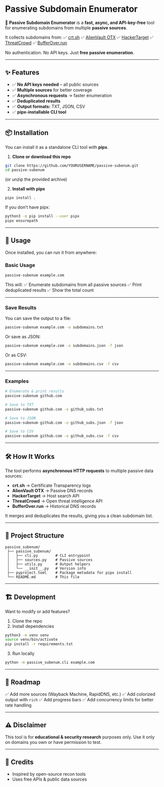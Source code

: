 # Passive Subdomain Enumerator

🚀 **Passive Subdomain Enumerator** is a **fast, async, and API-key-free** tool for enumerating subdomains from multiple **passive sources**.

It collects subdomains from:
✅ [crt.sh](https://crt.sh/)
✅ [AlienVault OTX](https://otx.alienvault.com/)
✅ [HackerTarget](https://hackertarget.com/)
✅ [ThreatCrowd](https://www.threatcrowd.org/)
✅ [BufferOver.run](https://dns.bufferover.run/)

No authentication. No API keys. Just **free passive enumeration**.

---

## ✨ Features

- ✅ **No API keys needed** – all public sources
- ✅ **Multiple sources** for better coverage
- ✅ **Asynchronous requests** → faster enumeration
- ✅ **Deduplicated results**
- ✅ **Output formats:** TXT, JSON, CSV
- ✅ **pipx-installable CLI tool**

---

## 📦 Installation

You can install it as a standalone CLI tool with **pipx**.

1. **Clone or download this repo**

```bash
git clone https://github.com/YOURUSERNAME/passive-subenum.git
cd passive-subenum
```

(or unzip the provided archive)

2. **Install with pipx**

```bash
pipx install .
```

If you don’t have pipx:
```bash
python3 -m pip install --user pipx
pipx ensurepath
```

---

## 🚀 Usage

Once installed, you can run it from anywhere:

### Basic Usage

```bash
passive-subenum example.com
```

This will:
✅ Enumerate subdomains from all passive sources
✅ Print deduplicated results
✅ Show the total count

---

### Save Results

You can save the output to a file:

```bash
passive-subenum example.com -o subdomains.txt
```

Or save as JSON:

```bash
passive-subenum example.com -o subdomains.json -f json
```

Or as CSV:

```bash
passive-subenum example.com -o subdomains.csv -f csv
```

---

### Examples

```bash
# Enumerate & print results
passive-subenum github.com

# Save to TXT
passive-subenum github.com -o github_subs.txt

# Save to JSON
passive-subenum github.com -o github_subs.json -f json

# Save to CSV
passive-subenum github.com -o github_subs.csv -f csv
```

---

## 🛠 How It Works

The tool performs **asynchronous HTTP requests** to multiple passive data sources:

- **crt.sh** → Certificate Transparency logs
- **AlienVault OTX** → Passive DNS records
- **HackerTarget** → Host search API
- **ThreatCrowd** → Open threat intelligence API
- **BufferOver.run** → Historical DNS records

It merges and deduplicates the results, giving you a clean subdomain list.

---

## 📂 Project Structure

```
passive_subenum/
 ├── passive_subenum/
 │   ├── cli.py        # CLI entrypoint
 │   ├── sources.py    # Passive sources
 │   ├── utils.py      # Output helpers
 │   └── __init__.py   # Version info
 ├── pyproject.toml    # Package metadata for pipx install
 └── README.md         # This file
```

---

## 🏗 Development

Want to modify or add features?

1. Clone the repo
2. Install dependencies

```bash
python3 -m venv venv
source venv/bin/activate
pip install -r requirements.txt
```

3. Run locally

```bash
python -m passive_subenum.cli example.com
```

---

## 📌 Roadmap

✅ Add more sources (Wayback Machine, RapidDNS, etc.)
✅ Add colorized output with `rich`
✅ Add progress bars
✅ Add concurrency limits for better rate handling

---

## ⚠️ Disclaimer

This tool is for **educational & security research** purposes only.
Use it only on domains you own or have permission to test.

---

## 🖤 Credits

- Inspired by open-source recon tools
- Uses free APIs & public data sources
